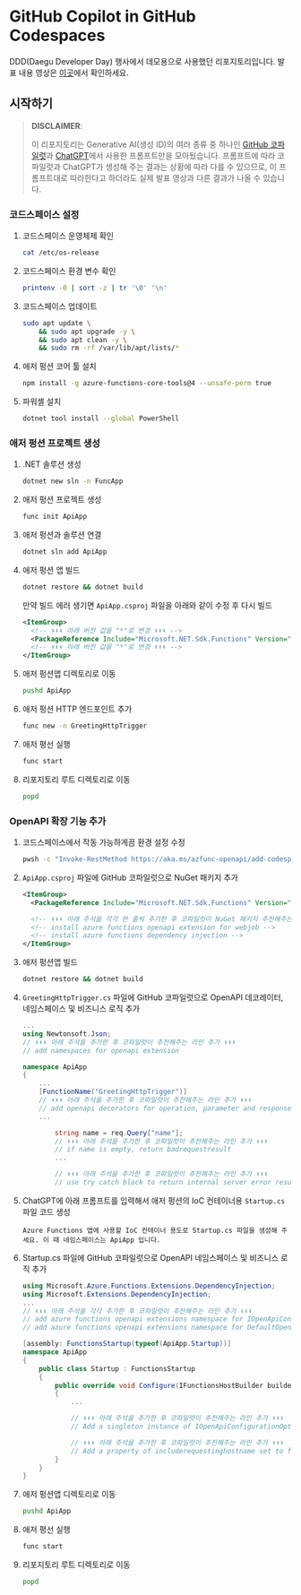 # GitHub Copilot in GitHub Codespaces

DDD(Daegu Developer Day) 행사에서 데모용으로 사용했던 리포지토리입니다. 발표 내용 영상은 [이곳](https://www.youtube.com/live/HIQNLITA6dE?feature=share&t=6212)에서 확인하세요.


## 시작하기

> **DISCLAIMER**:
> 
> 이 리포지토리는 Generative AI(생성 ID)의 여러 종류 중 하나인 [GitHub 코파일럿][gh copilot]과 [ChatGPT][chatgpt]에서 사용한 프롬프트만을 모아뒀습니다. 프롬프트에 따라 코파일럿과 ChatGPT가 생성해 주는 결과는 상황에 따라 다를 수 있으므로, 이 프롬프트대로 따라한다고 하더라도 실제 발표 영상과 다른 결과가 나올 수 있습니다.


### 코드스페이스 설정

1. 코드스페이스 운영체제 확인

    ```bash
    cat /etc/os-release
    ```

2. 코드스페이스 환경 변수 확인

    ```bash
    printenv -0 | sort -z | tr '\0' '\n'
    ```

3. 코드스페이스 업데이트

    ```bash
    sudo apt update \
        && sudo apt upgrade -y \
        && sudo apt clean -y \
        && sudo rm -rf /var/lib/apt/lists/*
    ```

4. 애저 펑션 코어 툴 설치

    ```bash
    npm install -g azure-functions-core-tools@4 --unsafe-perm true
    ```

5. 파워셸 설치

    ```bash
    dotnet tool install --global PowerShell
    ```

### 애저 펑션 프로젝트 생성

1. .NET 솔루션 생성

    ```bash
    dotnet new sln -n FuncApp
    ```

2. 애저 펑션 프로젝트 생성

    ```bash
    func init ApiApp
    ```

3. 애저 펑션과 솔루션 연결

    ```bash
    dotnet sln add ApiApp
    ```

4. 애저 펑션 앱 빌드

    ```bash
    dotnet restore && dotnet build
    ```

   만약 빌드 에러 생기면 `ApiApp.csproj` 파일을 아래와 같이 수정 후 다시 빌드

    ```xml
    <ItemGroup>
      <!-- ⬇️⬇️⬇️ 아래 버전 값을 "*"로 변경 ⬇️⬇️⬇️ -->
      <PackageReference Include="Microsoft.NET.Sdk.Functions" Version="4.1.1" />
      <!-- ⬆️⬆️⬆️ 아래 버전 값을 "*"로 변경 ⬆️⬆️⬆️ -->
    </ItemGroup>
    ```

5. 애저 펑션앱 디렉토리로 이동

    ```bash
    pushd ApiApp
    ```

6. 애저 펑션 HTTP 엔드포인트 추가

    ```bash
    func new -n GreetingHttpTrigger
    ```

7. 애저 평선 실행

    ```bash
    func start
    ```

8. 리포지토리 루트 디렉토리로 이동

    ```bash
    popd
    ```

### OpenAPI 확장 기능 추가

1. 코드스페이스에서 작동 가능하게끔 환경 설정 수정

    ```bash
    pwsh -c "Invoke-RestMethod https://aka.ms/azfunc-openapi/add-codespaces.ps1 | Invoke-Expression"
    ```

2. `ApiApp.csproj` 파일에 GitHub 코파일럿으로 NuGet 패키지 추가

    ```xml
    <ItemGroup>
      <PackageReference Include="Microsoft.NET.Sdk.Functions" Version="*" />

      <!-- ⬇️⬇️⬇️ 아래 주석을 각각 한 줄씩 추가한 후 코파일럿이 NuGet 패키지 추천해주는 것 추가 ⬇️⬇️⬇️ -->
      <!-- install azure functions openapi extension for webjob -->
      <!-- install azure functions dependency injection -->
    </ItemGroup>
    ```

3. 애저 펑션앱 빌드

    ```bash
    dotnet restore && dotnet build
    ```

4. `GreetingHttpTrigger.cs` 파일에 GitHub 코파일럿으로 OpenAPI 데코레이터, 네임스페이스 및 비즈니스 로직 추가

    ```csharp
    ...
    using Newtonsoft.Json;
    // ⬇️⬇️⬇️ 아래 주석을 추가한 후 코파일럿이 추천해주는 라인 추가 ⬇️⬇️⬇️
    // add namespaces for openapi extension

    namespace ApiApp
    {
        ...
        [FunctionName("GreetingHttpTrigger")]
        // ⬇️⬇️⬇️ 아래 주석을 추가한 후 코파일럿이 추천해주는 라인 추가 ⬇️⬇️⬇️
        // add openapi decorators for operation, parameter and responses of OK, BadRequest and InternalServerError
        ...

            string name = req.Query["name"];
            // ⬇️⬇️⬇️ 아래 주석을 추가한 후 코파일럿이 추천해주는 라인 추가 ⬇️⬇️⬇️
            // if name is empty, return badrequestresult
            ...

            // ⬇️⬇️⬇️ 아래 주석을 추가한 후 코파일럿이 추천해주는 라인 추가 ⬇️⬇️⬇️
            // use try catch block to return internal server error result if exception is thrown
    ```

5. ChatGPT에 아래 프롬프트를 입력해서 애저 펑션의 IoC 컨테이너용 `Startup.cs` 파일 코드 생성

    ```text
    Azure Functions 앱에 사용할 IoC 컨테이너 용도로 Startup.cs 파일을 생성해 주세요. 이 때 네임스페이스는 ApiApp 입니다.
    ```

6. Startup.cs 파일에 GitHub 코파일럿으로 OpenAPI 네임스페이스 및 비즈니스 로직 추가

    ```csharp
    using Microsoft.Azure.Functions.Extensions.DependencyInjection;
    using Microsoft.Extensions.DependencyInjection;
    ...
    // ⬇️⬇️⬇️ 아래 주석을 각각 추가한 후 코파일럿이 추천해주는 라인 추가 ⬇️⬇️⬇️
    // add azure functions openapi extensions namespace for IOpenApiConfigurationOptions
    // add azure functions openapi extensions namespace for DefaultOpenApiConfigurationOptions
    
    [assembly: FunctionsStartup(typeof(ApiApp.Startup))]
    namespace ApiApp
    {
        public class Startup : FunctionsStartup
        {
            public override void Configure(IFunctionsHostBuilder builder)
            {
                ...
    
                // ⬇️⬇️⬇️ 아래 주석을 추가한 후 코파일럿이 추천해주는 라인 추가 ⬇️⬇️⬇️
                // Add a singleton instance of IOpenApiConfigurationOptions that is initiated from DefaultOpenApiConfigurationOptions.
    
                // ⬇️⬇️⬇️ 아래 주석을 추가한 후 코파일럿이 추천해주는 라인 추가 ⬇️⬇️⬇️
                // Add a property of includerequestinghostname set to false
            }
        }
    }
    ```

7. 애저 펑션앱 디렉토리로 이동

    ```bash
    pushd ApiApp
    ```

8. 애저 평선 실행

    ```bash
    func start
    ```

9. 리포지토리 루트 디렉토리로 이동

    ```bash
    popd
    ```

[gh copilot]: https://github.com/features/copilot
[chatgpt]: https://chat.openai.com

